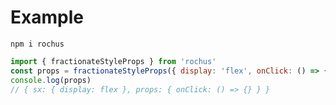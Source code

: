 # Example

```
npm i rochus
```

```javascript
import { fractionateStyleProps } from 'rochus'
const props = fractionateStyleProps({ display: 'flex', onClick: () => {} })
console.log(props)
// { sx: { display: flex }, props: { onClick: () => {} } }
```
